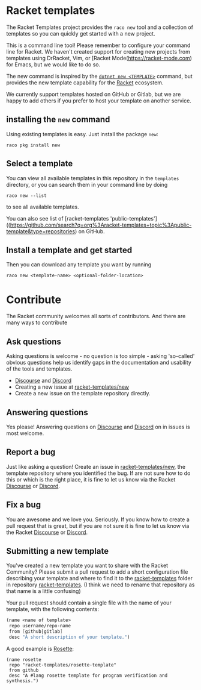 # Racket templates

The Racket Templates project provides the `raco new` tool and a collection of templates so you can quickly get started with a new project. 

This is a command line tool! Please remember to configure your command line for Racket. We haven't created support for creating new projects from templates using DrRacket, Vim, or [Racket Mode(https://racket-mode.com) for Emacs, but we would like to do so.

The new command is inspired by the [`dotnet new <TEMPLATE>`](https://learn.microsoft.com/en-us/dotnet/core/tools/dotnet-new) command, but provides the new template capability for the [Racket](https://racket-lang.org) ecosystem.

We currently support templates hosted on GitHub or Gitlab, but we are happy to add others if you prefer to host your template on another service.

## installing the `new` command 
Using existing templates is easy. Just install the package `new`: 
```
raco pkg install new
```

## Select a template
You can view all available templates in this repository in the `templates` directory, or you can 
search them in your command line by doing 
```
raco new --list
```
to see all available templates.

You can also see list of [racket-templates 'public-templates']((https://github.com/search?q=org%3Aracket-templates+topic%3Apublic-template&type=repositories) on GitHub.

## Install a template and get started

Then you can download any template you want by running 
```
raco new <template-name> <optional-folder-location>
```


# Contribute
The Racket community welcomes all sorts of contributors. And there are many ways to contribute

## Ask questions
Asking questions is welcome - no question is too simple - asking 'so-called' obvious questions help us identify gaps in the documentation and usability of the tools and templates. 

* [Discourse](https://racket.discourse.group/invites/VxkBcXY7yL) and [Discord](https://discord.gg/6Zq8sH5)
* Creating a new issue at [racket-templates/new](https://github.com/racket-templates/new/issues/new)
* Create a new issue on the template repository directly. 

## Answering questions

Yes please! Answering questions on [Discourse](https://racket.discourse.group/invites/VxkBcXY7yL) and [Discord](https://discord.gg/6Zq8sH5) on in issues is most welcome.

## Report a bug

Just like asking a question! Create an issue in  [racket-templates/new](https://github.com/racket-templates/new/issues/new), the template repository where you identified  the bug. If are not sure how to do this or which is the right place, it is fine to let us know via the Racket [Discourse](https://racket.discourse.group/invites/VxkBcXY7yL) or [Discord](https://discord.gg/6Zq8sH5).

## Fix a bug

You are awesome and we love you. Seriously. If you know how to create a pull request that is great, but if you are not sure it is fine to let us know via the Racket [Discourse](https://racket.discourse.group/invites/VxkBcXY7yL) or [Discord](https://discord.gg/6Zq8sH5).


## Submitting a new template

You've created a new template you want to share with the Racket Community? 
Please submit a pull request to add a short configuration file describing 
your template and where to find it to the [racket-templates](https://github.com/racket-templates/racket-templates/tree/main/templates) 
folder in repository [racket-templates](https://github.com/racket-templates/racket-templates/). (I think we need to rename that repository as that name is a little confusing)

Your pull request should contain a single file with the name of 
your template, with the following contents:
```scheme
(name <name of template>
 repo username/repo-name
 from [github|gitlab]
 desc "A short description of your template.")
```

A good example is [Rosette](https://github.com/racket-templates/rosette-template): 
```
(name rosette
 repo "racket-templates/rosette-template"
 from github
 desc "A #lang rosette template for program verification and synthesis.")
```

